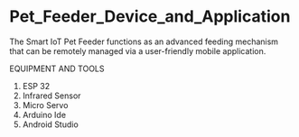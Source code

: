 # Pet_Feeder_Device_and_Application
The Smart IoT Pet Feeder functions as an advanced feeding mechanism that can be  remotely managed via a user-friendly mobile application.

EQUIPMENT AND TOOLS
1) ESP 32
2) Infrared Sensor
3) Micro Servo
4) Arduino Ide
5) Android Studio
